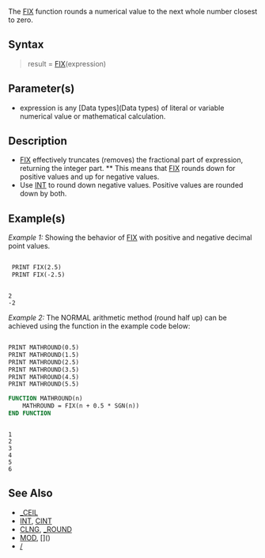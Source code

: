 The [FIX](FIX) function rounds a numerical value to the next whole number closest to zero.


## Syntax

>  result = [FIX](FIX)(expression)


## Parameter(s)

* expression is any [Data types](Data types) of literal or variable numerical value or mathematical calculation.


## Description

* [FIX](FIX) effectively truncates (removes) the fractional part of expression, returning the integer part.
** This means that [FIX](FIX) rounds down for positive values and up for negative values.
* Use [INT](INT) to round down negative values. Positive values are rounded down by both.


## Example(s)

*Example 1:* Showing the behavior of [FIX](FIX) with positive and negative decimal point values.

```vb

 PRINT FIX(2.5)
 PRINT FIX(-2.5) 

``` 

```text

2 
-2

```



*Example 2:* The NORMAL arithmetic method (round half up) can be achieved using the function in the example code below:

```vb

PRINT MATHROUND(0.5) 
PRINT MATHROUND(1.5)
PRINT MATHROUND(2.5)
PRINT MATHROUND(3.5)
PRINT MATHROUND(4.5)
PRINT MATHROUND(5.5)

FUNCTION MATHROUND(n)
    MATHROUND = FIX(n + 0.5 * SGN(n))
END FUNCTION 

``` 

```text

1
2
3
4
5
6

```



## See Also

* [_CEIL](_CEIL)
* [INT](INT), [CINT](CINT)
* [CLNG](CLNG), [_ROUND](_ROUND)
* [MOD](MOD), [\](\)
* [/](/)




